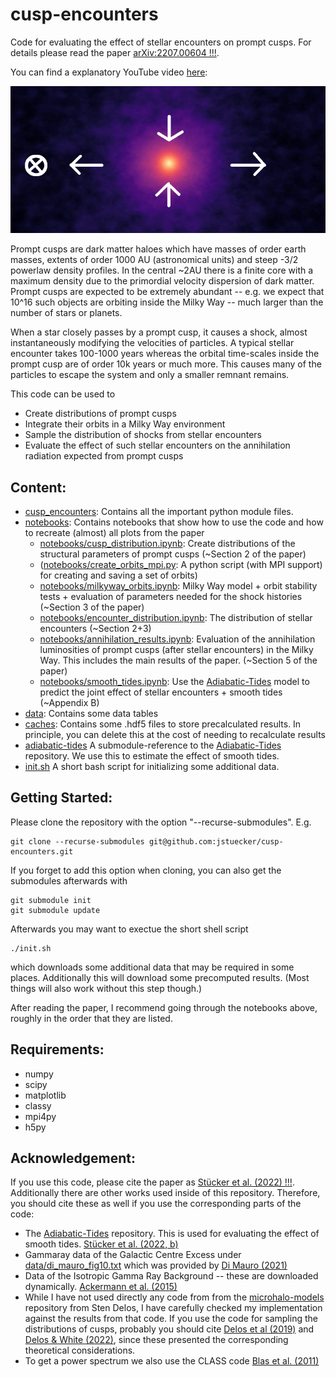 # cusp-encounters
Code for evaluating the effect of stellar encounters on prompt cusps. For details please read the paper [arXiv:2207.00604 !!!](https://arxiv.org/abs/2207.00604). 

You can find a explanatory YouTube video [here](https://youtu.be/2tRjzgLpg_Q):

[![Watch the video](data/thumbnail_cusp_2.png)](https://youtu.be/2tRjzgLpg_Q)

Prompt cusps are dark matter haloes which have masses of order earth masses, extents of order 1000 AU (astronomical units) and steep -3/2 powerlaw density profiles. In the central ~2AU there is a finite core with a maximum density due to the primordial velocity dispersion of dark matter. Prompt cusps are expected to be extremely abundant -- e.g. we expect that 10^16 such objects are orbiting inside the Milky Way -- much larger than the number of stars or planets.

When a star closely passes by a prompt cusp, it causes a shock, almost instantaneously modifying the velocities of particles. A typical stellar encounter takes 100-1000 years whereas the orbital time-scales inside the prompt cusp are of order 10k years or much more. This causes many of the particles to escape the system and only a smaller remnant remains. 

This code can be used to
* Create distributions of prompt cusps
* Integrate their orbits in a Milky Way environment
* Sample the distribution of shocks from stellar encounters
* Evaluate the effect of such stellar encounters on the annihilation radiation expected from prompt cusps

## Content:

* [cusp_encounters](cusp_encounters): Contains all the important python module files.
* [notebooks](notebooks): Contains notebooks that show how to use the code and how to recreate (almost) all plots from the paper
    - [notebooks/cusp_distribution.ipynb](notebooks/cusp_distribution.ipynb): Create distributions of the structural parameters of prompt cusps (~Section 2 of the paper)
    - ([notebooks/create_orbits_mpi.py](notebooks/create_orbits_mpi.py): A python script (with MPI support) for creating and saving a set of orbits)
    - [notebooks/milkyway_orbits.ipynb](notebooks/milkyway_orbits.ipynb): Milky Way model + orbit stability tests + evaluation of parameters needed for the shock histories (~Section 3 of the paper)
    - [notebooks/encounter_distribution.ipynb](notebooks/encounter_distribution.ipynb): The distribution of stellar encounters (~Section 2+3)
    - [notebooks/annihilation_results.ipynb](notebooks/annihilation_results.ipynb): Evaluation of the annihilation luminosities of prompt cusps (after stellar encounters) in the Milky Way. This includes the main results of the paper. (~Section 5 of the paper)
    - [notebooks/smooth_tides.ipynb](notebooks/smooth_tides.ipynb): Use the [Adiabatic-Tides](https://arxiv.org/abs/2207.00604) model to predict the joint effect of stellar encounters + smooth tides (~Appendix B)
* [data](data): Contains some data tables
* [caches](caches): Contains some .hdf5 files to store precalculated results. In principle, you can delete this at the cost of needing to recalculate results
* [adiabatic-tides](adiabatic-tides) A submodule-reference to the [Adiabatic-Tides](https://github.com/jstuecker/adiabatic-tides) repository. We use this to estimate the effect of smooth tides.
* [init.sh](init.sh) A short bash script for initializing some additional data.

## Getting Started:
Please clone the repository with the option "--recurse-submodules". E.g.
```
git clone --recurse-submodules git@github.com:jstuecker/cusp-encounters.git
```
If you forget to add this option when cloning, you can also get the submodules afterwards with
```
git submodule init
git submodule update
```
Afterwards you may want to exectue the short shell script 
```
./init.sh
```
which downloads some additional data that may be required in some places. Additionally this will download some precomputed results. (Most things will also work without this step though.)

After reading the paper, I recommend going through the notebooks above, roughly in the order that they are listed.

## Requirements:
* numpy
* scipy
* matplotlib
* classy
* mpi4py
* h5py

## Acknowledgement:
If you use this code, please cite the paper as [Stücker et al. (2022) !!!](https://arxiv.org/abs/2207.00604). Additionally there are other works used inside of this repository. Therefore, you should cite these as well if you use the corresponding parts of the code:

* The [Adiabatic-Tides](https://github.com/jstuecker/adiabatic-tides) repository. This is used for evaluating the effect of smooth tides. [Stücker et al. (2022, b)](https://arxiv.org/abs/2207.00604)
* Gammaray data of the Galactic Centre Excess under [data/di_mauro_fig10.txt](data/di_mauro_fig10.txt) which was provided by [Di Mauro (2021)](https://arxiv.org/abs/2101.04694)
* Data of the Isotropic Gamma Ray Background -- these are downloaded dynamically. [Ackermann et al. (2015)](https://arxiv.org/abs/1410.3696)
* While I have not used directly any code from from the [microhalo-models](https://github.com/delos/microhalo-models) repository from Sten Delos, I have carefully checked my implementation against the results from that code. If you use the code for sampling the distributions of cusps, probably you should cite [Delos et al (2019)](https://arxiv.org/abs/1905.05766) and [Delos & White (2022)](https://arxiv.org/abs/2209.11237), since these presented the corresponding theoretical considerations.
* To get a power spectrum we also use the CLASS code [Blas et al. (2011)](https://arxiv.org/abs/1104.2933)
